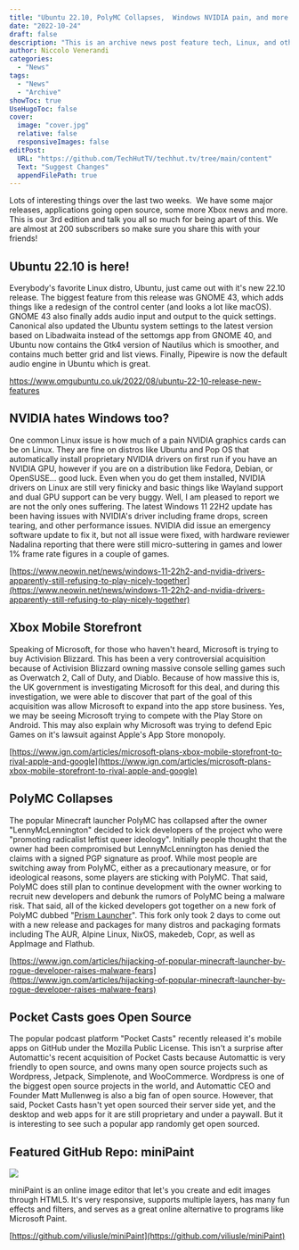 ```yaml
---
title: "Ubuntu 22.10, PolyMC Collapses,  Windows NVIDIA pain, and more!"
date: "2022-10-24"
draft: false
description: "This is an archive news post feature tech, Linux, and other open-source news. This is an older article that was part of a migration. There will be missing images, broken links, and potentially other issues."
author: Niccolo Venerandi
categories:
  - "News"
tags:
  - "News"
  - "Archive"
showToc: true
UseHugoToc: false
cover:
  image: "cover.jpg"
  relative: false
  responsiveImages: false
editPost:
  URL: "https://github.com/TechHutTV/techhut.tv/tree/main/content"
  Text: "Suggest Changes"
  appendFilePath: true
---
```


Lots of interesting things over the last two weeks.  We have some major releases, applications going open source, some more Xbox news and more. This is our 3rd edition and talk you all so much for being apart of this. We are almost at 200 subscribers so make sure you share this with your friends!

## Ubuntu 22.10 is here!

Everybody's favorite Linux distro, Ubuntu, just came out with it's new 22.10 release. The biggest feature from this release was GNOME 43, which adds things like a redesign of the control center (and looks a lot like macOS). GNOME 43 also finally adds audio input and output to the quick settings. Canonical also updated the Ubuntu system settings to the latest version based on Libadwaita instead of the settomgs app from GNOME 40, and Ubuntu now contains the Gtk4 version of Nautilus which is smoother, and contains much better grid and list views. Finally, Pipewire is now the default audio engine in Ubuntu which is great.

https://www.omgubuntu.co.uk/2022/08/ubuntu-22-10-release-new-features

## NVIDIA hates Windows too?

One common Linux issue is how much of a pain NVIDIA graphics cards can be on Linux. They are fine on distros like Ubuntu and Pop OS that automatically install proprietary NVIDIA drivers on first run if you have an NVIDIA GPU, however if you are on a distribution like Fedora, Debian, or OpenSUSE... good luck. Even when you do get them installed, NVIDIA drivers on Linux are still very finicky and basic things like Wayland support and dual GPU support can be very buggy. Well, I am pleased to report we are not the only ones suffering. The latest Windows 11 22H2 update has been having issues with NVIDIA's driver including frame drops, screen tearing, and other performance issues. NVIDIA did issue an emergency software update to fix it, but not all issue were fixed, with hardware reviewer Nadalina reporting that there were still micro-suttering in games and lower 1% frame rate figures in a couple of games.

[https://www.neowin.net/news/windows-11-22h2-and-nvidia-drivers-apparently-still-refusing-to-play-nicely-together](https://www.neowin.net/news/windows-11-22h2-and-nvidia-drivers-apparently-still-refusing-to-play-nicely-together)

## Xbox Mobile Storefront

Speaking of Microsoft, for those who haven't heard, Microsoft is trying to buy Activision Blizzard. This has been a very controversial acquisition because of Activision Blizzard owning massive console selling games such as Overwatch 2, Call of Duty, and Diablo. Because of how massive this is, the UK government is investigating Microsoft for this deal, and during this investigation, we were able to discover that part of the goal of this acquisition was allow Microsoft to expand into the app store business. Yes, we may be seeing Microsoft trying to compete with the Play Store on Android. This may also explain why Microsoft was trying to defend Epic Games on it's lawsuit against Apple's App Store monopoly.

[https://www.ign.com/articles/microsoft-plans-xbox-mobile-storefront-to-rival-apple-and-google](https://www.ign.com/articles/microsoft-plans-xbox-mobile-storefront-to-rival-apple-and-google)

## PolyMC Collapses

The popular Minecraft launcher PolyMC has collapsed after the owner "LennyMcLennington" decided to kick developers of the project who were "promoting radicalist leftist queer ideology". Initially people thought that the owner had been compromised but LennyMcLennington has denied the claims with a signed PGP signature as proof. While most people are switching away from PolyMC, either as a precautionary measure, or for ideological reasons, some players are sticking with PolyMC. That said, PolyMC does still plan to continue development with the owner working to recruit new developers and debunk the rumors of PolyMC being a malware risk. That said, all of the kicked developers got together on a new fork of PolyMC dubbed "[Prism Launcher](https://github.com/PrismLauncher/PrismLauncher)". This fork only took 2 days to come out with a new release and packages for many distros and packaging formats including The AUR, Alpine Linux, NixOS, makedeb, Copr, as well as AppImage and Flathub.

[https://www.ign.com/articles/hijacking-of-popular-minecraft-launcher-by-rogue-developer-raises-malware-fears](https://www.ign.com/articles/hijacking-of-popular-minecraft-launcher-by-rogue-developer-raises-malware-fears)

## Pocket Casts goes Open Source

The popular podcast platform "Pocket Casts" recently released it's mobile apps on GitHub under the Mozilla Public License. This isn't a surprise after Automattic's recent acquisition of Pocket Casts because Automattic is very friendly to open source, and owns many open source projects such as Wordpress, Jetpack, Simplenote, and WooCommerce. Wordpress is one of the biggest open source projects in the world, and Automattic CEO and Founder Matt Mullenweg is also a big fan of open source. However, that said, Pocket Casts hasn't yet open sourced their server side yet, and the desktop and web apps for it are still proprietary and under a paywall. But it is interesting to see such a popular app randomly get open sourced.

## Featured GitHub Repo: miniPaint

![](images/minipaint-1.gif)

miniPaint is an online image editor that let's you create and edit images through HTML5. It's very responsive, supports multiple layers, has many fun effects and filters, and serves as a great online alternative to programs like Microsoft Paint.

[https://github.com/viliusle/miniPaint](https://github.com/viliusle/miniPaint)

